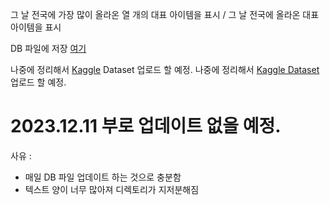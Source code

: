 그 날 전국에 가장 많이 올라온 열 개의 대표 아이템을 표시 / 그 날 전국에 올라온 대표 아이템을 표시 

DB 파일에 저장 [여기](https://github.com/CharmStrange/Project/tree/main/DB%20files/Text%20Analysis-%EB%8B%B9%EA%B7%BC)

나중에 정리해서 [Kaggle]([https://www.kaggle.com/](https://www.kaggle.com/datasets/seventyfivebyte/raw-data)) Dataset 업로드 할 예정.
나중에 정리해서 [Kaggle Dataset](https://www.kaggle.com/datasets/seventyfivebyte/raw-data)  업로드 할 예정.

# 2023.12.11 부로 업데이트 없을 예정.
사유 :
- 매일 DB 파일 업데이트 하는 것으로 충분함
- 텍스트 양이 너무 많아져 디렉토리가 지저분해짐

